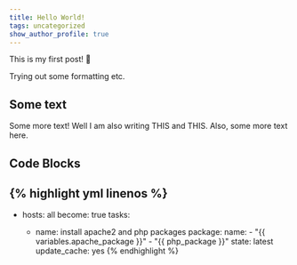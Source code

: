```yaml
---
title: Hello World!
tags: uncategorized
show_author_profile: true
---
```

This is my first post! :vulcan_salute:

Trying out some formatting etc.

## Some text
Some more text! Well I am also writing THIS and THIS.
Also, some more text here.

## Code Blocks
{% highlight yml linenos %}
---
- hosts: all
  become: true
  tasks:

  - name: install apache2 and php packages
    package:
      name: 
        - "{{ variables.apache_package }}"
        - "{{ php_package }}"
      state: latest
      update_cache: yes
{% endhighlight %}
